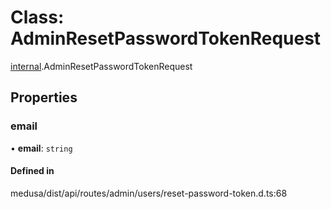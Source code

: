 # Class: AdminResetPasswordTokenRequest

[internal](../modules/internal-32.md).AdminResetPasswordTokenRequest

## Properties

### email

• **email**: `string`

#### Defined in

medusa/dist/api/routes/admin/users/reset-password-token.d.ts:68

